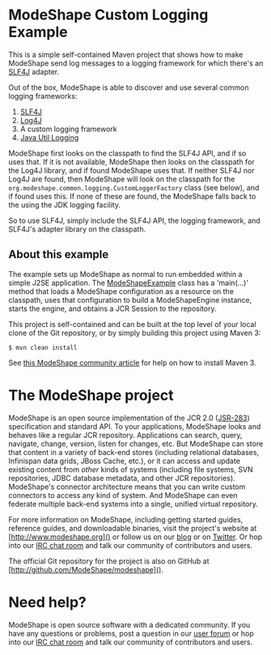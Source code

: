 # ModeShape Custom Logging Example

This is a simple self-contained Maven project that shows 
how to make ModeShape send log messages to a logging 
framework for which there's an 
[SLF4J](http://slf4j.org) adapter.

Out of the box, ModeShape is able to discover and use 
several common logging frameworks:

1. [SLF4J](http://slf4j.org)
1. [Log4J](http://logging.apache.org/log4j)
1. A custom logging framework
1. [Java Util Logging](http://docs.oracle.com/javase/6/docs/technotes/guides/logging/index.html)

ModeShape first looks on the classpath to find the SLF4J API, 
and if so uses that. If it is not available, ModeShape then looks
on the classpath for the Log4J library, and if found ModeShape 
uses that. If neither SLF4J nor Log4J are found, then 
ModeShape will look on the classpath for the 
`org.modeshape.common.logging.CustomLoggerFactory` class (see below), 
and if found uses this. If none of these are found, the ModeShape 
falls back to the using the JDK logging facility.

So to use SLF4J, simply include the SLF4J API, the logging framework, 
and SLF4J's adapter library on the classpath.

## About this example

The example sets up ModeShape as normal to run embedded within a 
simple J2SE application. The 
[ModeShapeExample](modeshape-slf4j-logging-example/src/main/java/org/modeshape/example/logging/slf4j/ModeShapeExample.java) 
class has a 'main(...)' method that loads a ModeShape configuration 
as a resource on the classpath, uses that configuration to build a 
ModeShapeEngine instance, starts the engine, and obtains a JCR 
Session to the repository.

This project is self-contained and can be built at the top level 
of your local clone of the Git repository, or by simply building 
this project using Maven 3:

    $ mvn clean install

See [this ModeShape community article](http://community.jboss.org/wiki/ModeShapeandMaven) 
for help on how to install Maven 3.

# The ModeShape project

ModeShape is an open source implementation of the JCR 2.0 
([JSR-283](http://www.jcp.org/en/jsr/detail?id=283])) specification and 
standard API. To your applications, ModeShape looks and behaves like a 
regular JCR repository. Applications can search, query, navigate, change, 
version, listen for changes, etc. But ModeShape can store that content 
in a variety of back-end stores (including relational databases, Infinispan 
data grids, JBoss Cache, etc.), or it can access and update existing content 
from *other* kinds of systems (including file systems, SVN repositories, 
JDBC database metadata, and other JCR repositories). ModeShape's connector 
architecture means that you can write custom connectors to access any 
kind of system. And ModeShape can even federate multiple back-end systems 
into a single, unified virtual repository.

For more information on ModeShape, including getting started guides, 
reference guides, and downloadable binaries, visit the project's website 
at [http://www.modeshape.org]() or follow us on our [blog](http://modeshape.wordpress.org) 
or on [Twitter](http://twitter.com/modeshape). Or hop into our 
[IRC chat room](http://www.jboss.org/modeshape/chat) and talk our community 
of contributors and users.

The official Git repository for the project is also on GitHub at 
[http://github.com/ModeShape/modeshape]().

# Need help?

ModeShape is open source software with a dedicated community. If you have 
any questions or problems, post a question in our 
[user forum](http://community.jboss.org/en/modeshape) or hop into our 
[IRC chat room](http://www.jboss.org/modeshape/chat) and talk our 
community of contributors and users.
